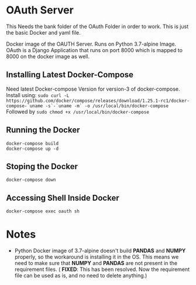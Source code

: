 # OAuth Server
This Needs the bank folder of the OAuth Folder in order to work. This is just the basic Docker and yaml file.

Docker image of the OAUTH Server. Runs on Python 3.7-alpine Image. OAuth is a Django Application that runs on port 8000 which is mapped to 8000 on the docker image as well.
## Installing Latest Docker-Compose
Need latest Docker-compose Version for version-3 of docker-compose. Install using:
```sudo curl -L https://github.com/docker/compose/releases/download/1.25.1-rc1/docker-compose-`uname -s`-`uname -m` -o /usr/local/bin/docker-compose```
Followed by
```sudo chmod +x /usr/local/bin/docker-compose```

## Running the Docker
```docker-compose build```<br>
```docker-compose up -d```
## Stoping the Docker
```docker-compose down```
## Accessing Shell Inside Docker
```docker-compose exec oauth sh```

# Notes
- Python Docker image of 3.7-alpine doesn't build **PANDAS** and **NUMPY** properly, so the workaround is installing it in the OS. This means we need to make sure that **NUMPY** and **PANDAS** are not present in the requirement files. ( **FIXED**: This has been resolved. Now the requirement file can be used as is, and no need to delete anything.)
